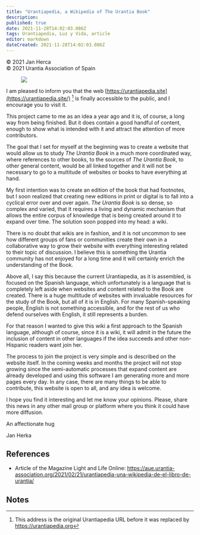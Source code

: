 ```yaml
---
title: "Urantiapedia, a Wikipedia of The Urantia Book"
description: 
published: true
date: 2021-11-28T14:02:03.086Z
tags: Urantiapedia, Luz y Vida, article
editor: markdown
dateCreated: 2021-11-28T14:02:03.086Z
---
```


<p class="v-card v-sheet theme--light gray lighten-3 px-2">© 2021 Jan Herca<br>© 2021 Urantia Association of Spain</p>


<figure id="Figure_11" class="image urantiapedia">
<img src="/image/article/Luz_y_Vida/LyV_2021_03/11.jpg">
</figure>

I am pleased to inform you that the web [https://urantiapedia.site](https://urantiapedia.site/) [^1] is finally accessible to the public, and I encourage you to visit it.

This project came to me as an idea a year ago and it is, of course, a long way from being finished. But it does contain a good handful of content, enough to show what is intended with it and attract the attention of more contributors.

The goal that I set for myself at the beginning was to create a website that would allow us to study _The Urantia Book_ in a much more coordinated way, where references to other books, to the sources of _The Urantia Book_, to other general content, would be all linked together and it will not be necessary to go to a multitude of websites or books to have everything at hand.


My first intention was to create an edition of the book that had footnotes, but I soon realized that creating new editions in print or digital is to fall into a cyclical error over and over again. _The Urantia Book_ is so dense, so complex and varied, that it requires a living and dynamic mechanism that allows the entire corpus of knowledge that is being created around it to expand over time. The solution soon popped into my head: a wiki.

There is no doubt that wikis are in fashion, and it is not uncommon to see how different groups of fans or communities create their own in a collaborative way to grow their website with everything interesting related to their topic of discussion. I believe this is something the Urantia community has not enjoyed for a long time and it will certainly enrich the understanding of the Book.

Above all, I say this because the current Urantiapedia, as it is assembled, is focused on the Spanish language, which unfortunately is a language that is completely left aside when websites and content related to the Book are created. There is a huge multitude of websites with invaluable resources for the study of the Book, but all of it is in English. For many Spanish-speaking people, English is not something accessible, and for the rest of us who defend ourselves with English, it still represents a burden.

For that reason I wanted to give this wiki a first approach to the Spanish language, although of course, since it is a wiki, it will admit in the future the inclusion of content in other languages if the idea succeeds and other non-Hispanic readers want join her.

The process to join the project is very simple and is described on the website itself. In the coming weeks and months the project will not stop growing since the semi-automatic processes that expand content are already developed and using this software I am generating more and more pages every day. In any case, there are many things to be able to contribute, this website is open to all, and any idea is welcome.

I hope you find it interesting and let me know your opinions. Please, share this news in any other mail group or platform where you think it could have more diffusion.

An affectionate hug

Jan Herka

## References

- Article of the Magazine Light and Life Online: https://aue.urantia-association.org/2021/02/21/urantiapedia-una-wikipedia-de-el-libro-de-urantia/



## Notes

[^1]: This address is the original Urantiapedia URL before it was replaced by https://urantiapedia.org